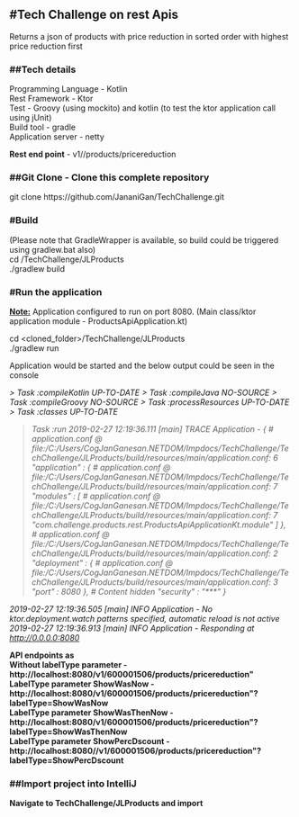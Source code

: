 <h2>#Tech Challenge on rest Apis</h2>
Returns a json of products with price reduction in sorted order with highest price reduction first<br/>

<h3>##Tech details</h3>
Programming Language - Kotlin<br/>
Rest Framework - Ktor<br/>
Test - Groovy (using mockito) and kotlin (to test the ktor application call using jUnit)<br/>
Build tool - gradle<br/>
Application server - netty<br/>

<b>Rest end point</b> - v1/<categoryid>/products/pricereduction 

<h3>##Git Clone - Clone this complete repository</h3>
git clone https://github.com/JananiGan/TechChallenge.git<br/>

<h3>#Build </h3> (Please note that GradleWrapper is available, so build could be triggered using gradlew.bat also)<br/>
cd <cloned_folder>/TechChallenge/JLProducts<br/>
./gradlew build<br/>

<h3>#Run the application</h3>
<b><u>Note:</u></b> Application configured to run on port 8080. (Main class/ktor application module - ProductsApiApplication.kt) <br/>

cd <cloned_folder>/TechChallenge/JLProducts<br/>
./gradlew run<br/>

Application would be started and the below output could be seen in the console<br/>

<i>
> Task :compileKotlin UP-TO-DATE
> Task :compileJava NO-SOURCE
> Task :compileGroovy NO-SOURCE
> Task :processResources UP-TO-DATE
> Task :classes UP-TO-DATE

> Task :run
2019-02-27 12:19:36.111 [main] TRACE Application - {
    # application.conf @ file:/C:/Users/CogJanGanesan.NETDOM/Impdocs/TechChallenge/TechChallenge/JLProducts/build/resources/main/application.conf: 6
    "application" : {
        # application.conf @ file:/C:/Users/CogJanGanesan.NETDOM/Impdocs/TechChallenge/TechChallenge/JLProducts/build/resources/main/application.conf: 7
        "modules" : [
            # application.conf @ file:/C:/Users/CogJanGanesan.NETDOM/Impdocs/TechChallenge/TechChallenge/JLProducts/build/resources/main/application.conf: 7
            "com.challenge.products.rest.ProductsApiApplicationKt.module"
        ]
    },
    # application.conf @ file:/C:/Users/CogJanGanesan.NETDOM/Impdocs/TechChallenge/TechChallenge/JLProducts/build/resources/main/application.conf: 2
    "deployment" : {
        # application.conf @ file:/C:/Users/CogJanGanesan.NETDOM/Impdocs/TechChallenge/TechChallenge/JLProducts/build/resources/main/application.conf: 3
        "port" : 8080
    },
    # Content hidden
    "security" : "***"
}

2019-02-27 12:19:36.505 [main] INFO  Application - No ktor.deployment.watch patterns specified, automatic reload is not active
2019-02-27 12:19:36.913 [main] INFO  Application - Responding at http://0.0.0.0:8080
</i>

<b> API endpoints as <b> <br/>
 Without labelType parameter - http://localhost:8080/v1/600001506/products/pricereduction" <br/>
 LabelType parameter ShowWasNow - http://localhost:8080/v1/600001506/products/pricereduction"?labelType=ShowWasNow <br/>
 LabelType parameter ShowWasThenNow - http://localhost:8080/v1/600001506/products/pricereduction"?labelType=ShowWasThenNow <br/>
 LabelType parameter ShowPercDscount - http://localhost:8080//v1/600001506/products/pricereduction"?labelType=ShowPercDscount  <br/>

<h3>##Import project into IntelliJ</h3>
Navigate to TechChallenge/JLProducts and import<br/>